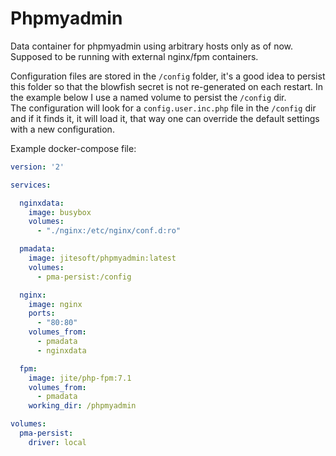 # Phpmyadmin

Data container for phpmyadmin using arbitrary hosts only as of now.  
Supposed to be running with external nginx/fpm containers.  

Configuration files are stored in the `/config` folder, it's a good idea to persist this folder so that the blowfish secret is not re-generated on each restart. In the example below I use a named volume to persist the `/config` dir.  
The configuration will look for a `config.user.inc.php` file in the `/config` dir and if it finds it, it will load it, that way one can override the default settings with a new configuration.  


Example docker-compose file:

```yaml
version: '2'

services:

  nginxdata:
    image: busybox
    volumes:
      - "./nginx:/etc/nginx/conf.d:ro"

  pmadata:
    image: jitesoft/phpmyadmin:latest
    volumes:
      - pma-persist:/config

  nginx:
    image: nginx
    ports:
      - "80:80"
    volumes_from:
      - pmadata
      - nginxdata

  fpm:
    image: jite/php-fpm:7.1
    volumes_from:
      - pmadata
    working_dir: /phpmyadmin

volumes:
  pma-persist:
    driver: local
```